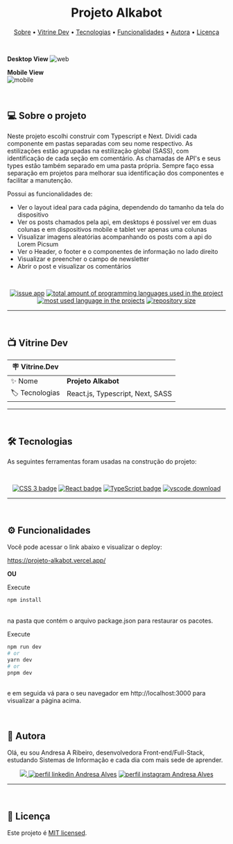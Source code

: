 <h1 align="center"> 
	 Projeto Alkabot
</h1>

<p align="center">
 <a href="#-sobre-o-projeto">Sobre</a> •
 <a href="#-vitrine-dev">Vitrine Dev</a> •
 <a href="#-tecnologias">Tecnologias</a> •
 <a href="#-funcionalidades">Funcionalidades</a> •
 <a href="#-autor">Autora</a> • 
 <a href="#-licença">Licença</a>
</p>

&nbsp;

**Desktop View**
![web](https://user-images.githubusercontent.com/94997593/227825825-4f7faeb0-3e10-4146-b507-8385c7491328.png)


**Mobile View** <br/>
![mobile](https://user-images.githubusercontent.com/94997593/227825838-c2d10a53-39cc-40fa-8313-138147f33b41.png)

&nbsp;
<a id="-sobre-o-projeto"></a>

## 💻 Sobre o projeto

Neste projeto escolhi construir com Typescript e Next. Dividi cada componente em pastas separadas com seu nome respectivo. As estilizações estão agrupadas na estilização global (SASS), com identificação de cada seção em comentário. As chamadas de API's e seus types estão também separado em uma pasta própria. Sempre faço essa separação em projetos para melhorar sua identificação dos componentes e facilitar a manutenção.

Possui as funcionalidades de:

- Ver o layout ideal para cada página, dependendo do tamanho da tela do dispositivo
- Ver os posts chamados pela api, em desktops é possível ver em duas colunas e em dispositivos mobile e tablet ver apenas uma colunas
- Visualizar imagens aleatórias acompanhando os posts com a api do Lorem Picsum
- Ver o Header, o footer e o componentes de informação no lado direito
- Visualizar e preencher o campo de newsletter
- Abrir o post e visualizar os comentários

&nbsp;

<p align="center">
  <a href="https://github.com/Andresa-Alves-Ribeiro/projeto-alkabot/issues"><img src="https://img.shields.io/github/issues/Andresa-Alves-Ribeiro/projeto-alkabot" alt="issue app" /></a>
  <a href="https://github.com/Andresa-Alves-Ribeiro/projeto-alkabot"><img src="https://img.shields.io/github/languages/count/Andresa-Alves-Ribeiro/projeto-alkabot" alt="total amount of programming languages used in the project" /></a>
  <a href="https://github.com/Andresa-Alves-Ribeiro/projeto-alkabot"><img src="https://img.shields.io/github/languages/top/Andresa-Alves-Ribeiro/projeto-alkabot" alt="most used language in the projects" /></a>
  <a href="https://github.com/Andresa-Alves-Ribeiro/projeto-alkabot"><img src="https://img.shields.io/github/repo-size/Andresa-Alves-Ribeiro/projeto-alkabot" alt="repository size" /></a>
<p>

---

&nbsp;
<a id="-vitrine-dev"></a>

## 📺 Vitrine Dev

| :placard: Vitrine.Dev |                            |
| --------------------- | -------------------------- |
| :sparkles: Nome       | **Projeto Alkabot**        |
| :label: Tecnologias   | React.js, Typescript, Next, SASS |

---

&nbsp;
<a id="-tecnologias"></a>

## 🛠 Tecnologias

As seguintes ferramentas foram usadas na construção do projeto:

&nbsp;

<p align="center">
<a href= "https://sass-lang.com/"><img alt="CSS 3 badge" src="https://img.shields.io/static/v1?logoWidth=15&logoColor=1572B6&logo=SASS&label=Style&message=SASS&color=1572B6"></a>
  <a href= "https://reactjs.org/"><img alt="React badge" src="https://img.shields.io/static/v1?logoWidth=15&logoColor=61dafb&logo=React&label=Framework&message=React.js&color=61dafb"></a>
  <a href= "https://www.typescriptlang.org/"><img alt="TypeScript badge" src="https://img.shields.io/static/v1?logoWidth=15&logoColor=3178c6&logo=TypeScript&label=Language&message=TypeScript&color=3178c6"></a>
  <a href= "https://code.visualstudio.com/download"><img alt="vscode download" src="https://img.shields.io/static/v1?logoWidth=15&logoColor=007ACC&logo=Visual Studio Code&label=IDE&message=Visual Studio Code&color=007ACC"></a>
</p>

---

&nbsp;
<a id="-funcionalidades"></a>

## ⚙️ Funcionalidades

Você pode acessar o link abaixo e visualizar o deploy:

https://projeto-alkabot.vercel.app/

**OU**

Execute </br>

```bash
npm install
```

</br>
na pasta que contém o arquivo package.json para restaurar os pacotes. </br>

Execute

```bash
npm run dev
# or
yarn dev
# or
pnpm dev
```

</br>
e em seguida vá para o seu navegador em http://localhost:3000 para visualizar a página acima.

&nbsp;
<a id="-autor"></a>

## 🦸 Autora

Olá, eu sou Andresa A Ribeiro, desenvolvedora Front-end/Full-Stack, estudando Sistemas de Informação e cada dia com mais sede de aprender.

<p align="center">
  <a href="mailto:andresa_15ga@hotmail.com"><img src="https://img.shields.io/static/v1?logoWidth=15&logoColor=ff69b4&logo=gmail&label=Outlook&message=andresa_15ga@hotmail.com&color=ff69b4" target="_blank">
  <a href= "https://www.linkedin.com/in/andresa-alves-ribeiro/"><img alt="perfil linkedin Andresa Alves" src="https://img.shields.io/static/v1?logoWidth=15&logoColor=0A66C2&logo=LinkedIn&label=LinkedIn&message=andresa-alves-ribeiro&color=0A66C2"></a>
  <a href= "https://www.instagram.com/dresa.alves/"><img alt="perfil instagram Andresa Alves" src="https://img.shields.io/static/v1?logoWidth=15&logoColor=E4405F&logo=Instagram&label=Instagram&message=@dresa.alves&color=E4405F"></a>
</p>

---

&nbsp;
<a id="-licença"></a>

## 📝 Licença

Este projeto é [MIT licensed](./LICENSE).
